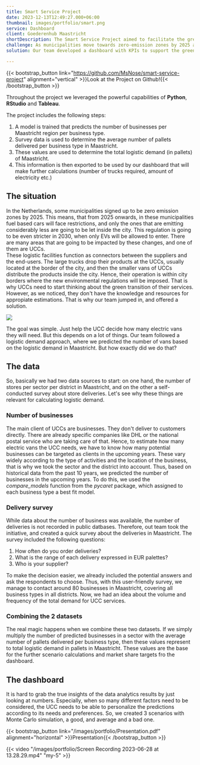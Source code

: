```yaml
---
title: Smart Service Project
date: 2023-12-13T12:49:27.000+06:00
thumbnail: images/portfolio/smart.png
service: Dashboard 
client: Goederenhub Maastricht
shortDescription: The Smart Service Project aimed to facilitate the green transition in the electric vehicle market. Our team has chosen  Urban Consolidation Centers (UCCs) as stakeholders, focusing especially on Goederenhub in Maastricht.
challenge: As municipalities move towards zero-emission zones by 2025 and stricter regulations by 2030, UCCs need to estimate their future needs for electric vans to comply with new environmental laws. The main challenge was to predict the logistic demand within Maastricht accurately and help UCCs prepare for this transition, despite their lack of resources and expertise in this area.
solution: Our team developed a dashboard with KPIs to support the green transition of UCCs in Maastricht. Using predictive models and survey data, we estimated logistic demand and calculated the number of trucks and energy consumption needed. The dashboard provides personalized predictions and scenarios, helping UCCs plan for the number of electric vans required and future energy and cost management.

---
```


{{< bootstrap_button link="https://github.com/MsNose/smart-service-project" alignment="vertical" >}}Look at the Project on Github!{{< /bootstrap_button >}}

Throughout the project we leveraged the powerful capabilities of **Python**, **RStudio** and **Tableau**.

The project includes the following steps:

1. A model is trained that predicts the number of businesses per Maastricht region per business type.  
2. Survey data is used to determine the average number of pallets delivered per business type in Maastricht.
3. These values are used to determine the total logistic demand (in pallets) of Maastricht.
4. This information is then exported to be used by our dashboard that will make further calculations (number of trucks required, amount of electricity etc.)



## The situation

In the Netherlands, some municipalities signed up to be zero emission zones by 2025. This means, that from 2025 onwards, in these municipalities fuel based cars will face restrictions, and only the ones that are emitting considerably less are going to be let inside the city. This regulation is going to be even stricter in 2030, when only EVs will be allowed to enter. There are many areas that are going to be impacted by these changes, and one of them are UCCs.   
These logistic facilities function as connectors between the suppliers and the end-users. The large trucks drop their products at the UCCs, usually located at the border of the city, and then the smaller vans of UCCs distribute the products inside the city. Hence, their operation is within city borders where the new environmental regulations will be imposed. That is why UCCs need to start thinking about the green transition of their services. However, as we noticed, they don't have the knowledge and resources for appropiate estimations. That is why our team jumped in, and offered a solution. 

![](/images/portfolio/ucc.gif)


The goal was simple. Just help the UCC decide how many electric vans they will need. But this depends on a lot of things. Our team followed a logistic demand approach, where we predicted the number of vans based on the logistic demand in Maastricht. But how exactly did we do that?

## The data

So, basically we had two data sources to start: on one hand, the number of stores per sector per district in Maastricht, and on the other a self-conducted survey about store deliveries. Let's see why these things are relevant for calculating logistic demand.

### Number of businesses

The main client of UCCs are businesses. They don't deliver to customers directly. There are already specific companies like DHL or the national postal service who are taking care of that. Hence, to estimate how many electric vans the UCC needs, we have to know how many potential businesses can be targeted as clients in the upcoming years. These vary widely according to the type of activities and the location of the business, that is why we took the sector and the district into account. Thus, based on historical data from the past 10 years, we predicted the number of businesses in the upcoming years. To do this, we used the *compare_models* function from the *pycaret* package, which assigned to each business type a best fit model. 


### Delivery survey

While data about the number of business was available, the number of deliveries is not recorded in public datbases. Therefore, out team took the initiative, and created a quick survey about the deliveries in Maastricht. The survey included the following questions:  

  1. How often do you order deliveries?
  2. What is the range of each delivery expressed in EUR palettes?
  3. Who is your supplier?

To make the decision easier, we already included the potential answers  and ask the respondents to choose. Thus, with this user-friendly survey, we manage to contact around 80 businesses in Maastricht, covering all business types in all districts. Now, we had an idea about the volume and frequency of the total demand for UCC services. 

### Combining the 2 datasets

The real magic happens when we combine these two datasets. If we simply multiply the number of predicted businesses in a sector with the average number of pallets delivered per business type, then these values represent to total logistic demand in pallets in Maastricht. These values are the base for the further scenario calculations and market share targets fro the dashboard.


## The dashboard

It is hard to grab the true insights of the data analytics results by just looking at numbers. Especially, when so many different factors need to be considered, the UCC needs to be able to personalize the predictions according to its needs and preferences. So, we created 3 scenarios with Monte Carlo simulation, a good, and average and a bad one. 



{{< bootstrap_button link="/images/portfolio/Presentation.pdf" alignment="horizontal" >}}Presentation{{< /bootstrap_button >}}




 
{{< video "/images/portfolio/Screen Recording 2023-06-28 at 13.28.29.mp4" "my-5" >}}


